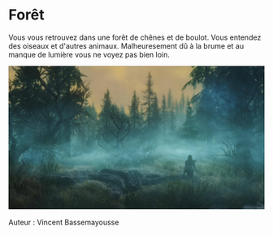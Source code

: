 # Forêt

Vous vous retrouvez dans une forêt de chênes et de boulot. Vous entendez des oiseaux et d'autres animaux.
Malheuresement dû à la brume et au manque de lumière vous ne voyez pas bien loin.

![Sur l'image on peut une forêt au crépuscule avec de la brume.](https://github.com/billybbob/TP2/blob/main/labwin/foret.jpg)



Auteur : Vincent Bassemayousse